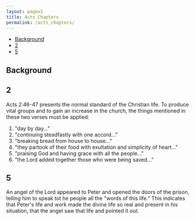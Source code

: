 ```yaml
---
layout: pagev2
title: Acts Chapters
permalink: /acts_chapters/
---
```

- [Background](#background)
- [2](#2)
- [5](#5)

## Background

## 2

Acts 2:46-47 presents the normal standard of the Christian life. To produce vital groups and to gain an increase in the church, the things mentioned in these two verses must be applied:
1. "day by day..."
2. "continuing steadfastly with one accord..."
3. "breaking bread from house to house..."
4. "they partook of their food with exultation and simplicity of heart..."
5. "praising God and having grace with all the people..."
6. "the Lord added together those who were being saved..."

## 5

An angel of the Lord appeared to Peter and opened the doors of the prison, telling him to speak tot he people all the "words of this life." This indicates that Peter's life and work made the divine life so real and present in his situation, that the angel saw that life and pointed it out.
